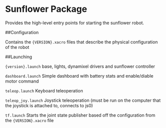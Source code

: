 Sunflower Package
===

Provides the high-level entry points for starting the sunflower robot.

##Configuration

Contains the ```{VERSION}.xacro``` files that describe the physical configuration of the robot

##Launching

```{version}.launch``` base, lights, dynamixel drivers and sunflower controller

```dashboard.launch``` Simple dashboard with battery stats and enable/diable motor command

```teleop.launch``` Keyboard teleoperation

```teleop_joy.launch``` Joystick teleoperation (must be run on the computer that the joystick is attached to, connects to js0)

```tf.launch``` Starts the joint state publisher based off the configuration from the ```{VERSION}.xacro``` file
